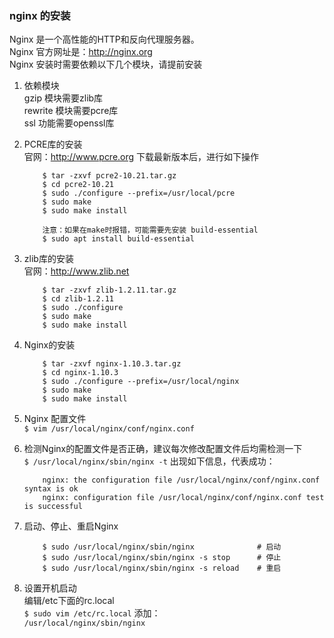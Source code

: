 ### nginx 的安装
Nginx 是一个高性能的HTTP和反向代理服务器。   
Nginx 官方网址是：http://nginx.org         
Nginx 安装时需要依赖以下几个模块，请提前安装  

1. 依赖模块   
    gzip 模块需要zlib库   
    rewrite 模块需要pcre库    
    ssl 功能需要openssl库   

2. PCRE库的安装   
    官网：http://www.pcre.org 下载最新版本后，进行如下操作
    ```
        $ tar -zxvf pcre2-10.21.tar.gz
        $ cd pcre2-10.21
        $ sudo ./configure --prefix=/usr/local/pcre
        $ sudo make
        $ sudo make install
    
        注意：如果在make时报错，可能需要先安装 build-essential
        $ sudo apt install build-essential
    ```

3. zlib库的安装   
    官网：http://www.zlib.net
    ```
        $ tar -zxvf zlib-1.2.11.tar.gz
        $ cd zlib-1.2.11
        $ sudo ./configure
        $ sudo make
        $ sudo make install
    ```
    
4. Nginx的安装   
    ```
        $ tar -zxvf nginx-1.10.3.tar.gz
        $ cd nginx-1.10.3
        $ sudo ./configure --prefix=/usr/local/nginx
        $ sudo make
        $ sudo make install
    ```
    
5. Nginx 配置文件    
    `$ vim /usr/local/nginx/conf/nginx.conf`
    
6. 检测Nginx的配置文件是否正确，建议每次修改配置文件后均需检测一下   
    `$ /usr/local/nginx/sbin/nginx -t`
    出现如下信息，代表成功：     
    ```
        nginx: the configuration file /usr/local/nginx/conf/nginx.conf syntax is ok
        nginx: configuration file /usr/local/nginx/conf/nginx.conf test is successful
    ```
    
7. 启动、停止、重启Nginx   
    ```
        $ sudo /usr/local/nginx/sbin/nginx              # 启动
        $ sudo /usr/local/nginx/sbin/nginx -s stop      # 停止
        $ sudo /usr/local/nginx/sbin/nginx -s reload    # 重启
    ```
    
8. 设置开机启动   
    编辑/etc下面的rc.local    
    `$ sudo vim /etc/rc.local`
    添加：   
    `/usr/local/nginx/sbin/nginx`



